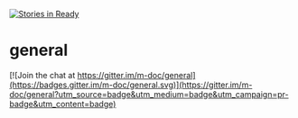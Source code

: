 [![Stories in Ready](https://badge.waffle.io/m-doc/general.png?label=ready&title=Ready)](https://waffle.io/m-doc/general)
# general

[![Join the chat at https://gitter.im/m-doc/general](https://badges.gitter.im/m-doc/general.svg)](https://gitter.im/m-doc/general?utm_source=badge&utm_medium=badge&utm_campaign=pr-badge&utm_content=badge)